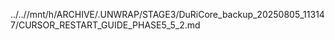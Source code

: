 ../..//mnt/h/ARCHIVE/.UNWRAP/STAGE3/DuRiCore_backup_20250805_113147/CURSOR_RESTART_GUIDE_PHASE5_5_2.md